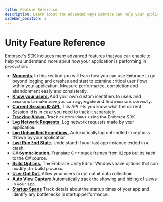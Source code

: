 ```yaml
---
title: Feature Reference
description: Learn about the advanced ways Embrace can help your application
sidebar_position: 2
---
```


# Unity Feature Reference

Embrace's SDK includes many advanced features that you can enable to help you understand more about
how your application is performing in production.

- [**Moments.**](/unity/features/moments/) In this section you will learn how you can use Embrace to go beyond logging and crashes and start to examine critical user flows within your application. Measure performance, completion and abandonment easily and consistently.
- [**Know your users.**](/unity/features/identify-users/) Add your own custom identifiers to users and sessions to make sure you can aggregate and find sessions correctly.
- [**Current Session ID API.**](/unity/features/current-session-id-api.md) This API lets you know what the current Session Id is in case you need to track it separately.
- [**Tracking Views.**](/unity/features/tracking-views/) Track custom views using the Embrace SDK.
- [**Log Network Requests.**](/unity/features/log-network-requests/) Log network requests made by your application.
- [**Log Unhandled Exceptions.**](/unity/features/exception-logging/) Automatically log unhandled exceptions thrown by your application.
- [**Last Run End State.**](/unity/features/last-run-end-state/) Understand if your last app instance ended in a crash.
- [**C# Symbolication.**](/unity/features/csharp-symbolication/) Translate C++ stack frames from il2cpp builds back to the C# source.
- [**Build Options.**](/unity/features/build-options/) The Embrace Unity Editor Windows have options that can modify the build process.
- [**User Opt Out.**](/unity/features/user-opt-out/) Allow your users to opt out of data collection.
- [**Auto View Capture**](/unity/features/auto-view-capture) Automatically track the showing and hiding of views in your app.
- [**Startup Spans**](/unity/features/startup-spans) Track details about the startup times of your app and identify any bottlenecks in startup performance.